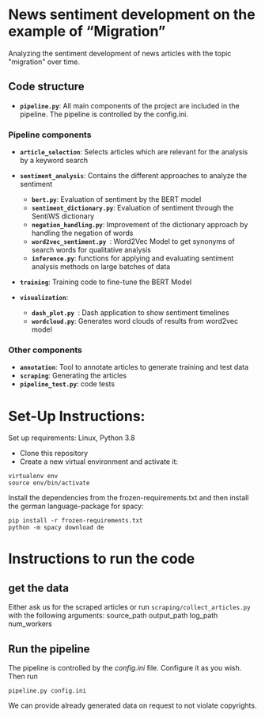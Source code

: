 # News sentiment development on the example of “Migration”
Analyzing the sentiment development of news articles with the topic "migration" over time.

## Code structure
- **`pipeline.py`**: All main components of the project are included in the pipeline. The pipeline is controlled by the config.ini.

### Pipeline components
- **`article_selection`**: Selects articles which are relevant for the analysis by a keyword search
- **`sentiment_analysis`**: Contains the different approaches to analyze the sentiment
    - **`bert.py`**: Evaluation of sentiment by the BERT model
    - **`sentiment_dictionary.py`**: Evaluation of sentiment through the SentiWS dictionary
    - **`negation_handling.py`**: Improvement of the dictionary approach by handling the negation of words
    - **`word2vec_sentiment.py `**: Word2Vec Model to get synonyms of search words for qualitative analysis
    - **`inference.py`**: functions for applying and evaluating sentiment analysis methods on large batches of data

- **`training`**: Training code to fine-tune the BERT Model
- **`visualization`**:
    - **`dash_plot.py `**: Dash application to show sentiment timelines
    - **`wordcloud.py`**: Generates word clouds of results from word2vec model

### Other components
- **`annotation`**: Tool to annotate articles to generate training and test data
- **`scraping`**: Generating the articles
- **`pipeline_test.py`**: code tests

# Set-Up Instructions:
               
Set up requirements: Linux, Python 3.8
- Clone this repository
- Create a new virtual environment and activate it:
```
virtualenv env
source env/bin/activate
```
Install the dependencies from the frozen-requirements.txt and then
install the german language-package for spacy:

```
pip install -r frozen-requirements.txt
python -m spacy download de
```



# Instructions to run the code
## get the data
Either ask us for the scraped articles or run `scraping/collect_articles.py` with the following arguments: 
source_path 
output_path
log_path
num_workers

## Run the pipeline
The pipeline is controlled by the *config.ini* file. 
Configure it as you wish.
Then run 
```
pipeline.py config.ini
```

We can provide already generated data on request to not violate copyrights.
